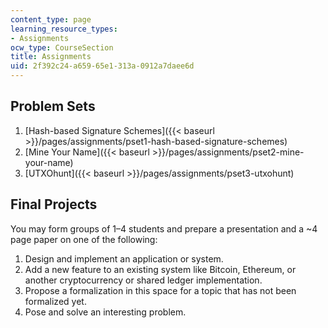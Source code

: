 ```yaml
---
content_type: page
learning_resource_types:
- Assignments
ocw_type: CourseSection
title: Assignments
uid: 2f392c24-a659-65e1-313a-0912a7daee6d
---
```


Problem Sets
------------

1.  [Hash-based Signature Schemes]({{< baseurl >}}/pages/assignments/pset1-hash-based-signature-schemes)
2.  [Mine Your Name]({{< baseurl >}}/pages/assignments/pset2-mine-your-name)
3.  [UTXOhunt]({{< baseurl >}}/pages/assignments/pset3-utxohunt)

Final Projects
--------------

You may form groups of 1–4 students and prepare a presentation and a ~4 page paper on one of the following:

1.  Design and implement an application or system.
2.  Add a new feature to an existing system like Bitcoin, Ethereum, or another cryptocurrency or shared ledger implementation.
3.  Propose a formalization in this space for a topic that has not been formalized yet.
4.  Pose and solve an interesting problem.